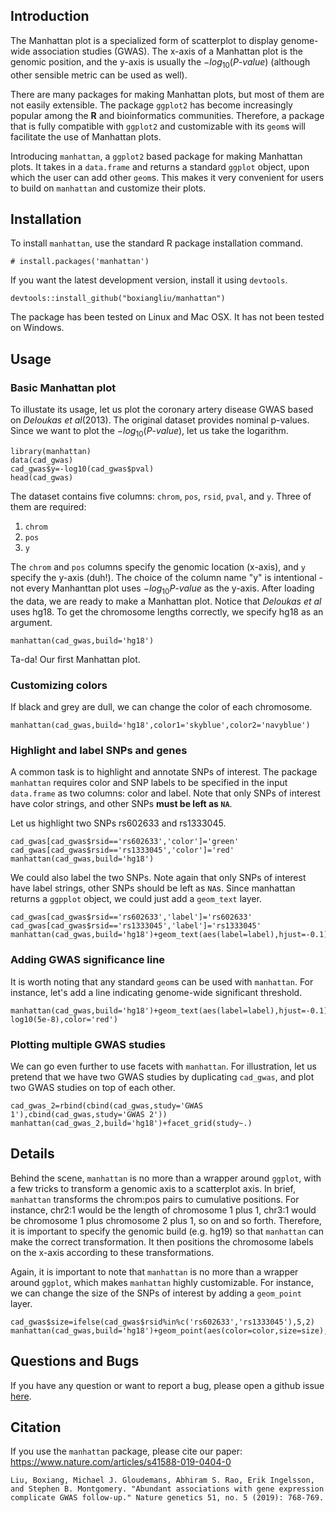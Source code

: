## Introduction
The Manhattan plot is a specialized form of scatterplot to display genome-wide association studies (GWAS). The x-axis of a Manhattan plot is the genomic position, and the y-axis is usually the $-log_{10}(P\text{-}value)$ (although other sensible metric can be used as well). 

There are many packages for making Manhattan plots, but most of them are not easily extensible. The package `ggplot2` has become increasingly popular among the $\textbf{R}$ and bioinformatics communities. Therefore, a package that is fully compatible with `ggplot2` and customizable with its `geom`s will facilitate the use of Manhattan plots.  

Introducing `manhattan`, a `ggplot2` based package for making Manhattan plots. It takes in a `data.frame` and returns a standard `ggplot` object, upon which the user can add other `geom`s. This makes it very convenient for users to build on `manhattan` and customize their plots.  

## Installation
To install `manhattan`, use the standard R package installation command. 

```{r}
# install.packages('manhattan')
```

If you want the latest development version, install it using `devtools`. 
```{r}
devtools::install_github("boxiangliu/manhattan")
```

The package has been tested on Linux and Mac OSX. It has not been tested on Windows.

## Usage
### Basic Manhattan plot
To illustate its usage, let us plot the coronary artery disease GWAS based on *Deloukas et al*(2013). The original dataset provides nominal p-values. Since we want to plot the $-log_{10}(P\text{-}value)$, let us take the logarithm.  


```{r,cache=TRUE}
library(manhattan)
data(cad_gwas)
cad_gwas$y=-log10(cad_gwas$pval)
head(cad_gwas)
```

The dataset contains five columns: `chrom`, `pos`, `rsid`, `pval`, and `y`. Three of them are required: 

1. `chrom`
2. `pos`
3. `y`

The `chrom` and `pos` columns specify the genomic location (x-axis), and `y` specify the y-axis (duh!). The choice of the column name "y" is intentional - not every Manhanttan plot uses $-log_{10}{P\text{-}value}$ as the y-axis. After loading the data, we are ready to make a Manhattan plot. Notice that *Deloukas et al* uses hg18. To get the chromosome lengths correctly, we specify hg18 as an argument. 

```{r,cache=TRUE}
manhattan(cad_gwas,build='hg18')
```

Ta-da! Our first Manhattan plot. 

### Customizing colors
If black and grey are dull, we can change the color of each chromosome. 

```{r,cache=TRUE}
manhattan(cad_gwas,build='hg18',color1='skyblue',color2='navyblue')
```


### Highlight and label SNPs and genes
A common task is to highlight and annotate SNPs of interest. The package `manhattan` requires color and SNP labels to be specified in the input `data.frame` as two columns: color and label. Note that only SNPs of interest have color strings, and other SNPs **must be left as `NA`**. 

Let us highlight two SNPs rs602633 and rs1333045.

```{r,cache=TRUE}
cad_gwas[cad_gwas$rsid=='rs602633','color']='green'
cad_gwas[cad_gwas$rsid=='rs1333045','color']='red'
manhattan(cad_gwas,build='hg18')
```

We could also label the two SNPs. Note again that only SNPs of interest have label strings, other SNPs should be left as `NA`s. Since manhattan returns a `ggpplot` object, we could just add a `geom_text` layer. 

```{r,cache=TRUE}
cad_gwas[cad_gwas$rsid=='rs602633','label']='rs602633'
cad_gwas[cad_gwas$rsid=='rs1333045','label']='rs1333045'
manhattan(cad_gwas,build='hg18')+geom_text(aes(label=label),hjust=-0.1)
```


### Adding GWAS significance line
It is worth noting that any standard `geom`s can be used with `manhattan`. For instance, let's add a line indicating genome-wide significant threshold. 

```{r,cache=TRUE}
manhattan(cad_gwas,build='hg18')+geom_text(aes(label=label),hjust=-0.1)+geom_hline(yintercept=-log10(5e-8),color='red')
```


### Plotting multiple GWAS studies
We can go even further to use facets with `manhattan`. For illustration, let us pretend that we have two GWAS studies by duplicating `cad_gwas`, and plot two GWAS studies on top of each other. 


```{r,cache=TRUE}
cad_gwas_2=rbind(cbind(cad_gwas,study='GWAS 1'),cbind(cad_gwas,study='GWAS 2'))
manhattan(cad_gwas_2,build='hg18')+facet_grid(study~.)
```


## Details

Behind the scene, `manhattan` is no more than a wrapper around `ggplot`, with a few tricks to transform a genomic axis to a scatterplot axis. In brief, `manhattan` transforms the chrom:pos pairs to cumulative positions. For instance, chr2:1 would be the length of chromosome 1 plus 1, chr3:1 would be chromosome 1 plus chromosome 2 plus 1, so on and so forth. Therefore, it is important to specify the genomic build (e.g. hg19) so that `manhattan` can make the correct transformation. It then positions the chromosome labels on the x-axis according to these transformations. 

Again, it is important to note that `manhattan` is no more than a wrapper around `ggplot`, which makes `manhattan` highly customizable. For instance, we can change the size of the SNPs of interest by adding a `geom_point` layer. 

```{r, cache=TRUE}
cad_gwas$size=ifelse(cad_gwas$rsid%in%c('rs602633','rs1333045'),5,2)
manhattan(cad_gwas,build='hg18')+geom_point(aes(color=color,size=size),show.legend=FALSE)
```

## Questions and Bugs
If you have any question or want to report a bug, please open a github issue [here](https://github.com/boxiangliu/manhattan/issues). 

## Citation
If you use the `manhattan` package, please cite our paper: https://www.nature.com/articles/s41588-019-0404-0

```
Liu, Boxiang, Michael J. Gloudemans, Abhiram S. Rao, Erik Ingelsson, and Stephen B. Montgomery. "Abundant associations with gene expression complicate GWAS follow-up." Nature genetics 51, no. 5 (2019): 768-769.
```
